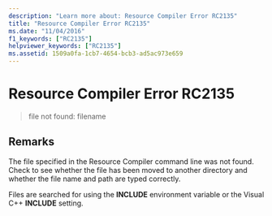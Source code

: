 ```yaml
---
description: "Learn more about: Resource Compiler Error RC2135"
title: "Resource Compiler Error RC2135"
ms.date: "11/04/2016"
f1_keywords: ["RC2135"]
helpviewer_keywords: ["RC2135"]
ms.assetid: 1509a0fa-1cb7-4654-bcb3-ad5ac973e659
---
```

# Resource Compiler Error RC2135

> file not found: filename

## Remarks

The file specified in the Resource Compiler command line was not found. Check to see whether the file has been moved to another directory and whether the file name and path are typed correctly.

Files are searched for using the **INCLUDE** environment variable or the Visual C++ **INCLUDE** setting.
